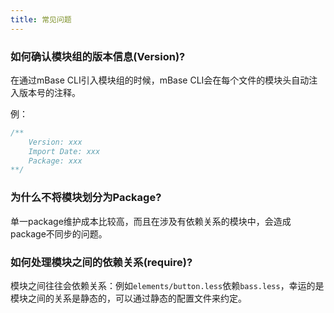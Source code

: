 ```yaml
---
title: 常见问题
---
```


### 如何确认模块组的版本信息(Version)?

在通过mBase CLI引入模块组的时候，mBase CLI会在每个文件的模块头自动注入版本号的注释。   

例：


```javascript
/**
	Version: xxx
	Import Date: xxx
	Package: xxx
**/

```

### 为什么不将模块划分为Package?

单一package维护成本比较高，而且在涉及有依赖关系的模块中，会造成package不同步的问题。   

### 如何处理模块之间的依赖关系(require)?

模块之间往往会依赖关系：例如`elements/button.less`依赖`bass.less`，幸运的是模块之间的关系是静态的，可以通过静态的配置文件来约定。   


